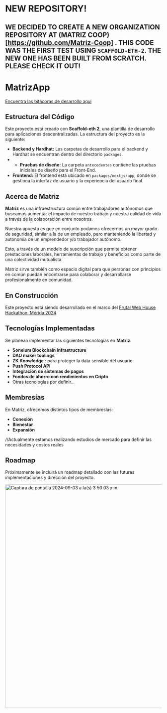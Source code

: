 # NEW REPOSITORY!

## WE DECIDED TO CREATE A NEW ORGANIZATION REPOSITORY AT (MATRIZ COOP)[https://github.com/Matriz-Coop] . THIS CODE WAS THE FIRST TEST USING `SCAFFOLD-ETH-2`. THE NEW ONE HAS BEEN BUILT FROM SCRATCH. PLEASE CHECK IT OUT! 

# MatrizApp

[Encuentra las bitácoras de desarrollo aquí](https://github.com/ValenteCreativo/MatrizApp/wiki)

## Estructura del Código

Este proyecto está creado con **Scaffold-eth 2**, una plantilla de desarrollo para aplicaciones descentralizadas. La estructura del proyecto es la siguiente:

- **Backend y Hardhat:** Las carpetas de desarrollo para el backend y Hardhat se encuentran dentro del directorio `packages`.
- - **Pruebas de diseño:** La carpeta `antecedentes` contiene las pruebas iniciales de diseño para el Front-End. 
- **Frontend:** El frontend está ubicado en `packages/nextjs/app`, donde se gestiona la interfaz de usuario y la experiencia del usuario final.

## Acerca de Matriz

**Matriz** es una infraestructura común entre trabajadores autónomos que buscamos aumentar el impacto de nuestro trabajo y nuestra calidad de vida a través de la colaboración entre nosotros.

Nuestra apuesta es que en conjunto podamos ofrecernos un mayor grado de seguridad, similar a la de un empleado, pero manteniendo la libertad y autonomía de un emprendedor y/o trabajador autónomo.

Esto, a través de un modelo de suscripción que permite obtener prestaciones laborales, herramientas de trabajo y beneficios como parte de una colectividad mutualista.

Matriz sirve también como espacio digital para que personas con principios en común puedan encontrarse para colaborar y desarrollarse profesionalmente en comunidad.

## En Construcción

Este proyecto está siendo desarrollado en el marco del [Frutal Web House Hackathon, Mérida 2024](https://devpost.com/software/zigoto) 

## Tecnologías Implementadas

Se planean implementar las siguientes tecnologías en **Matriz**:

- **Soneium Blockchain Infrastructure**
- **DAO maker toolings**
- **ZK Knowledge** : para proteger la data sensible del usuario
- **Push Protocol API**
- **Integración de sistemas de pagos**
-  **Fondos de ahorro con rendimientos en Cripto**
- Otras tecnologías por definir...

## Membresías

En Matriz, ofrecemos distintos tipos de membresías:

- **Conexión**
- **Bienestar**
- **Expansión**

//Actualmente estamos realizando estudios de mercado para definir las necesidades y costos reales


## Roadmap

Próximamente se incluirá un roadmap detallado con las futuras implementaciones y dirección del proyecto. 


<img width="718" alt="Captura de pantalla 2024-09-03 a la(s) 3 50 03 p m" src="https://github.com/user-attachments/assets/0bb502fa-4a96-4ad5-993c-d2aed73a5a3e">
